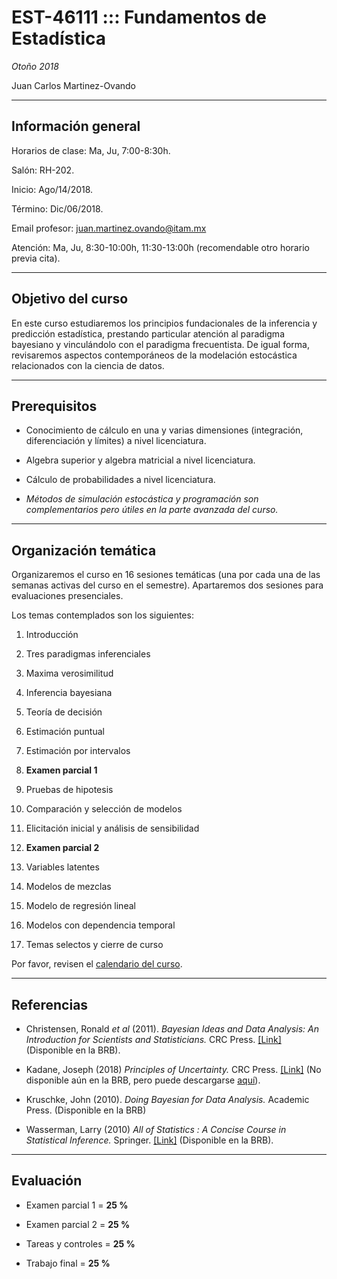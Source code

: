 # EST-46111 ::: Fundamentos de Estadística

*Otoño 2018*

Juan Carlos Martinez-Ovando

---

## Información general

Horarios de clase: Ma, Ju, 7:00-8:30h.

Salón: RH-202.

Inicio: Ago/14/2018.

Término: Dic/06/2018.


Email profesor: juan.martinez.ovando@itam.mx

Atención: Ma, Ju, 8:30-10:00h, 11:30-13:00h (recomendable otro horario previa cita).

---

## Objetivo del curso

En este curso estudiaremos los principios fundacionales de la inferencia y predicción estadística, prestando particular atención al paradigma bayesiano y vinculándolo con el paradigma frecuentista. De igual forma, revisaremos aspectos contemporáneos de la modelación estocástica relacionados con la ciencia de datos.

---

## Prerequisitos

* Conocimiento de cálculo en una y varias dimensiones (integración, diferenciación y límites) a nivel licenciatura. 

* Algebra superior y algebra matricial a nivel licenciatura. 

* Cálculo de probabilidades a nivel licenciatura.

* _Métodos de simulación estocástica y programación son complementarios pero útiles en la parte avanzada del curso._

---

## Organización temática

Organizaremos el curso en 16 sesiones temáticas (una por cada una de las semanas activas del curso en el semestre). Apartaremos dos sesiones para evaluaciones presenciales.

Los temas contemplados son los siguientes:

1. Introducción

2. Tres paradigmas inferenciales

3. Maxima verosimilitud

4. Inferencia bayesiana

5. Teoría de decisión

6. Estimación puntual

7. Estimación por intervalos

8. **Examen parcial 1**

9. Pruebas de hipotesis

10. Comparación y selección de modelos

11. Elicitación inicial y análisis de sensibilidad

12. **Examen parcial 2**

13. Variables latentes

14. Modelos de mezclas

15. Modelo de regresión lineal

16. Modelos con dependencia temporal

17. Temas selectos y cierre de curso

Por favor, revisen el [calendario del curso](https://github.com/jcmartinezovando/est46111/blob/master/est46111_2018b_calendario.pdf).

---

## Referencias

* Christensen, Ronald *et al* (2011). *Bayesian Ideas and Data Analysis: An Introduction for Scientists and Statisticians.* CRC Press. [[Link]](https://www.crcpress.com/Bayesian-Ideas-and-Data-Analysis-An-Introduction-for-Scientists-and-Statisticians/Christensen-Johnson-Branscum-Hanson/p/book/9781439803547) (Disponible en la BRB).

* Kadane, Joseph (2018) *Principles of Uncertainty.* CRC Press. [[Link]](https://www.crcpress.com/Principles-of-Uncertainty/Kadane/p/book/9781439861615) (No disponible aún en la BRB, pero puede descargarse [aquí](https://www.stat.cmu.edu/~kadane/principles.pdf)).

* Kruschke, John (2010). *Doing Bayesian for Data Analysis.* Academic Press. (Disponible en la BRB)

* Wasserman, Larry (2010) *All of Statistics : A Concise Course in Statistical Inference.* Springer. [[Link]](https://www.springer.com/gp/book/9780387402727) (Disponible en la BRB).

---

## Evaluación

* Examen parcial 1 = **25 %** 

* Examen parcial 2 = **25 %** 

* Tareas y controles = **25 %** 

* Trabajo final = **25 %** 

